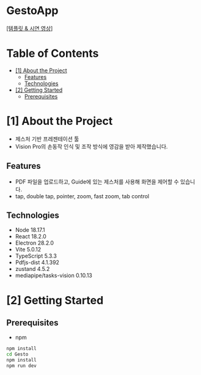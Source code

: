 # GestoApp

[[템플릿 & 시연 영상]](https://softcon.ajou.ac.kr/works/works.asp?uid=1766)

# Table of Contents
- [[1] About the Project](#1-about-the-project)
  - [Features](#features)
  - [Technologies](#technologies)
- [[2] Getting Started](#2-getting-started)
  - [Prerequisites](#prerequisites)


# [1] About the Project
- 제스처 기반 프레젠테이션 툴
- Vision Pro의 손동작 인식 및 조작 방식에 영감을 받아 제작했습니다.
  

## Features
- PDF 파일을 업로드하고, Guide에 있는 제스처를 사용해 화면을 제어할 수 있습니다.
- tap, double tap, pointer, zoom, fast zoom, tab control


## Technologies

- Node 18.17.1
- React 18.2.0
- Electron 28.2.0
- Vite 5.0.12
- TypeScript 5.3.3
- Pdfjs-dist 4.1.392
- zustand 4.5.2
- mediapipe/tasks-vision 0.10.13




# [2] Getting Started

## Prerequisites


- npm
```bash
npm install 
cd Gesto
npm install
npm run dev
```
